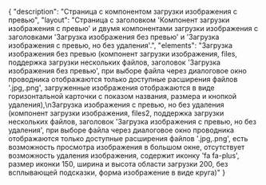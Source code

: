 {
"description": "Страница с компонентом загрузки изображения с превью",
"layout": "Страница с заголовком 'Компонент загрузки изображения с превью' и двумя компонентами загрузки изображения с заголовками 'Загрузка изображения без превью' и 'Загрузка изображения с превью, но без удаления'.",
"elements": "Загрузка изображения без превью (компонент загрузки изображения, files, поддержка загрузки нескольких файлов, заголовок 'Загрузка изображения без превью', при выборе файла через диалоговое окно проводника отображаются только доступные расширения файлов '.jpg,.png', загруженные изображения отображаются в виде горизонтальной карточки с показом названия, размера и кнопкой удаления),\nЗагрузка изображения с превью, но без удаления (компонент загрузки изображения, files2, поддержка загрузки нескольких файлов, заголовок 'Загрузка изображения с превью, но без удаления', при выборе файла через диалоговое окно проводника отображаются только доступные расширения файлов '.jpg,.png', есть возможность просмотра изображения в большом окне, отсутствует возможность удаления изображения, содержит иконку 'fa fa-plus', размер иконки 150, ширина и высота области загрузки 200, без всплывающей подсказки, форма изображение в виде круга)"
}
